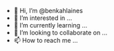 - 👋 Hi, I’m @benkahlaines
- 👀 I’m interested in ...
- 🌱 I’m currently learning ...
- 💞️ I’m looking to collaborate on ...
- 📫 How to reach me ...

<!---
benkahlaines/benkahlaines is a ✨ special ✨ repository because its `README.md` (this file) appears on your GitHub profile.
You can click the Preview link to take a look at your changes.
--->
